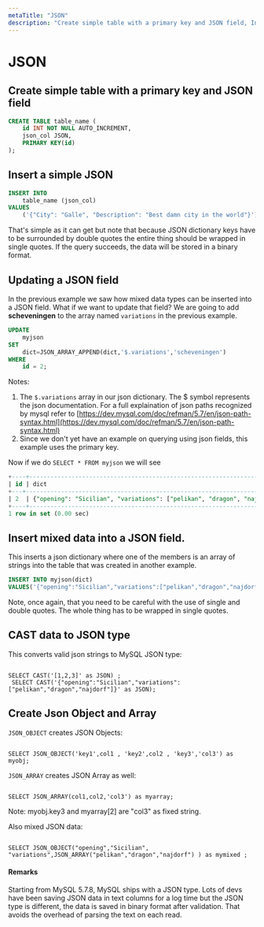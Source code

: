 ```yaml
---
metaTitle: "JSON"
description: "Create simple table with a primary key and JSON field, Insert a simple JSON, Updating a JSON field, Insert mixed data into a JSON field., CAST data to JSON type, Create Json Object and Array"
---
```


# JSON




## Create simple table with a primary key and JSON field


```sql
CREATE TABLE table_name (
    id INT NOT NULL AUTO_INCREMENT, 
    json_col JSON,
    PRIMARY KEY(id)
);

```



## Insert a simple JSON


```sql
INSERT INTO
    table_name (json_col) 
VALUES
    ('{"City": "Galle", "Description": "Best damn city in the world"}');

```

That's simple as it can get but note that because JSON dictionary keys have to be surrounded by double quotes the entire thing should be wrapped in single quotes. If the query succeeds, the data will be stored in a binary format.



## Updating a JSON field


In the previous example we saw how mixed data types can be inserted into a JSON field. What if we want to update that field? We are going to add **scheveningen** to the array named `variations` in the previous example.

```sql
UPDATE 
    myjson 
SET 
    dict=JSON_ARRAY_APPEND(dict,'$.variations','scheveningen') 
WHERE 
    id = 2;

```

Notes:

1. The `$.variations` array in our json dictionary. The $ symbol represents the json documentation. For a full explaination of json paths recognized by mysql refer to [https://dev.mysql.com/doc/refman/5.7/en/json-path-syntax.html](https://dev.mysql.com/doc/refman/5.7/en/json-path-syntax.html)
1. Since we don't yet have an example on querying using json fields, this example uses the primary key.

Now if we do `SELECT * FROM myjson` we will see

```sql
+----+-----------------------------------------------------------------------------------------+
| id | dict                                                                                    |
+---+-----------------------------------------------------------------------------------------+
| 2  | {"opening": "Sicilian", "variations": ["pelikan", "dragon", "najdorf", "scheveningen"]} |
+----+-----------------------------------------------------------------------------------------+
1 row in set (0.00 sec)

```



## Insert mixed data into a JSON field.


This inserts a json dictionary where one of the members is an array of strings into the table that was created in another example.

```sql
INSERT INTO myjson(dict) 
VALUES('{"opening":"Sicilian","variations":["pelikan","dragon","najdorf"]}');

```

Note, once again, that you need to be careful with the use of single and double quotes. The whole thing has to be wrapped in single quotes.



## CAST data to JSON type


This converts valid json strings to MySQL JSON type:

```

SELECT CAST('[1,2,3]' as JSON) ;
 SELECT CAST('{"opening":"Sicilian","variations":["pelikan","dragon","najdorf"]}' as JSON);

```



## Create Json Object and Array


`JSON_OBJECT` creates JSON Objects:

```

SELECT JSON_OBJECT('key1',col1 , 'key2',col2 , 'key3','col3') as myobj;

```

`JSON_ARRAY`  creates JSON Array as well:

```

SELECT JSON_ARRAY(col1,col2,'col3') as myarray;

```

Note: myobj.key3 and myarray[2] are "col3" as fixed string.

Also mixed JSON data:

```

SELECT JSON_OBJECT("opening","Sicilian", "variations",JSON_ARRAY("pelikan","dragon","najdorf") ) as mymixed ;

```



#### Remarks


Starting from MySQL 5.7.8, MySQL ships with a JSON type. Lots of devs have been saving JSON data in text columns for a log time but the JSON type is different, the data is saved in binary format after validation. That avoids the overhead of parsing the text on each read.

